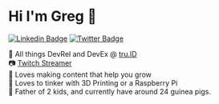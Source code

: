 # Hi I'm Greg 👋

[![Linkedin Badge](https://img.shields.io/badge/-linkedin-blue?style=flat&logo=Linkedin&logoColor=white&link=https://www.linkedin.com/in/greg-holmes-php/)](https://www.linkedin.com/in/greg-holmes-php/)
[![Twitter Badge](https://img.shields.io/badge/-twitter-1ca0f1?style=flat&labelColor=1ca0f1&logo=twitter&logoColor=white&link=https://twitter.com/greg__holmes)](https://twitter.com/greg__holmes)

🔭 All things DevRel and DevEx @ [tru.ID](https://tru.id)<br/>
📷 [Twitch Streamer](https://www.twitch.com/greg_holmes)<br/>
💟 Loves making content that help you grow<br/>
🌱 Loves to tinker with 3D Printing or a Raspberry Pi<br/>
🧒 Father of 2 kids, and currently have around 24 guinea pigs.<br/>

